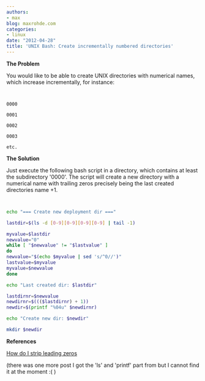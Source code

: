 ```yaml
---
authors:
- max
blog: maxrohde.com
categories:
- linux
date: "2012-04-28"
title: 'UNIX Bash: Create incrementally numbered directories'
---
```


**The Problem**

You would like to be able to create UNIX directories with numerical names, which increase incrementally, for instance:

```


0000

0001

0002

0003

etc.

```

**The Solution**

Just execute the following bash script in a directory, which contains at least the subdirectory '0000'. The script will create a new directory with a numerical name with trailing zeros precisely being the last created directories name +1.

```bash


echo "=== Create new deployment dir ==="

lastdir=$(ls -d [0-9][0-9][0-9][0-9] | tail -1)

myvalue=$lastdir
newvalue="0"
while [ "$newvalue" != "$lastvalue" ]
do
newvalue="$(echo $myvalue | sed 's/^0//')"
lastvalue=$myvalue
myvalue=$newvalue
done

echo "Last created dir: $lastdir"

lastdirnr=$newvalue
newdirnr=$((($lastdirnr) + 1))
newdir=$(printf "%04u" $newdirnr)

echo "Create new dir: $newdir"

mkdir $newdir

```

**References**

[How do I strip leading zeros](http://www.askdavetaylor.com/how_do_i_strip_leading_zeroes_for_math_in_a_shell_script.html)

(there was one more post I got the 'ls' and 'printf' part from but I cannot find it at the moment :( )